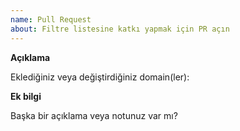 ```yaml
---
name: Pull Request
about: Filtre listesine katkı yapmak için PR açın
---
```


**Açıklama**

Eklediğiniz veya değiştirdiğiniz domain(ler):

**Ek bilgi**

Başka bir açıklama veya notunuz var mı? 